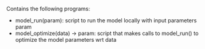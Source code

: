Contains the following programs:
* model_run(param): script to run the model locally with input parameters param
* model_optimize(data) -> param: script that makes calls to model_run() to optimize the model parameters wrt data
